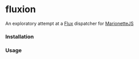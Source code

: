 # fluxion
An exploratory attempt at a [Flux][1] dispatcher for [MarionetteJS][2]

### Installation

### Usage

[1]: https://facebook.github.io/flux/
[2]: http://marionettejs.com/
